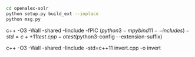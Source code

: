 
```bash
cd openalex-solr
python setup.py build_ext --inplace
python msg.py
```



 c++ -O3 -Wall  -shared -Iinclude -fPIC $(python3 -m pybind11 --includes) -std=c++11 test.cpp -o test$(python3-config --extension-suffix)
 


 c++ -O3 -Wall  -shared -Iinclude -std=c++11 invert.cpp -o invert